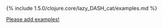 {% include 1.5.0/clojure.core/lazy_DASH_cat/examples.md %}

[Please add examples!](https://github.com/arrdem/grimoire/edit/master/_includes/1.6.0/clojure.core/lazy_DASH_cat/examples.md)
